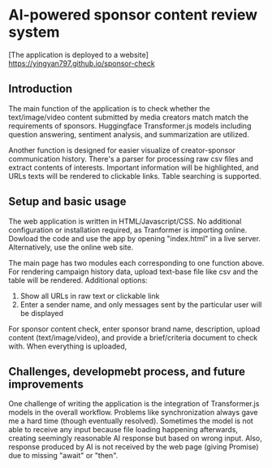 # AI-powered sponsor content review system

[The application is deployed to a website] https://yingyan797.github.io/sponsor-check

## Introduction

The main function of the application is to check whether the text/image/video content submitted by media creators match match the requirements of sponsors. Huggingface Transformer.js models including question answering, sentiment analysis, and summarization are utilized. 

Another function is designed for easier visualize of creator-sponsor communication history. There's a parser for processing raw csv files and extract contents of interests. Important information will be highlighted, and URLs texts will be rendered to clickable links. Table searching is supported.

## Setup and basic usage
The web application is written in HTML/Javascript/CSS. No additional configuration or installation required, as Tranformer is importing online. Dowload the code and use the app by opening "index.html" in a live server. Alternatively, use the online web site.

The main page has two modules each corresponding to one function above. 
For rendering campaign history data, upload text-base file like csv and the table will be rendered. Additional options:
1. Show all URLs in raw text or clickable link
2. Enter a sender name, and only messages sent by the particular user will be displayed

For sponsor content check, enter sponsor brand name, description, upload content (text/image/video), and provide a brief/criteria document to check with. When everything is uploaded, 


## Challenges, developmebt process, and future improvements
One challenge of writing the application is the integration of Transformer.js models in the overall workflow. Problems like synchronization always gave me a hard time (though eventually resolved). Sometimes the model is not able to receive any input because file loading happening afterwards, creating seemingly reasonable AI response but based on wrong input. Also, response produced by AI is not received by the web page (giving Promise<Any>) due to missing "await" or "then".

